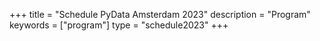 +++
title = "Schedule PyData Amsterdam 2023"
description = "Program"
keywords = ["program"]
type = "schedule2023"
+++
